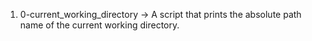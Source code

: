 1.  0-current_working_directory  -> A script that prints the absolute path name of the current working directory.
